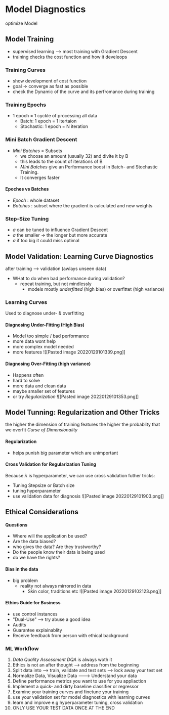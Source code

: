 # Model Diagnostics
optimize Model

## Model Training
- supervised learning --> most training with Gradient Descent
- training checks the cost function and how it develeops


### Training Curves
- show development of cost function
- goal -> converge as fast as possible 
- check the Dynamic of the curve and its perfromance during training

### Training Epochs
- 1 epoch = 1 cyckle of processing all data
	- Batch: 1 epoch = 1 itertaion
	- Stochastic: 1 epoch = N iteration


### Mini Batch Gradient Descent
- _Mini Batches_ = Subsets
	- we choose an amount (usually 32) and divite it by B
	- this leads to the count of iterations of B
	- _Mini Batches_  give an Performance boost in Batch- and Stochastic Training.
	- It converges faster


#### Epoches vs Batches
- _Epoch_ : whole dataset
- _Batches_ : subset where the gradient is calculated and new weights


### Step-Size Tuning
- _a_ can be tuned to influence Gradient Descent
- _a_ the smaller -> the longer but more accurate
- _a_ if too big it could miss optimal



## Model Validation: Learning Curve Diagnostics
after training --> validation (awlays unseen data)
- WHat to do when bad performance during validation?
	- repeat training, but not mindlessly
		- models mostly _underfitted_ (high bias) or overfittet (high variance)

### Learning Curves
Used to diagnose under- & overfitting
#### Diagnosing Under-Fitting (High Bias)
- Model too simple / bad performance
- more data wont help
- more complex model needed
- more features
![[Pasted image 20220129101339.png]]

#### Diagnosing Over-Fitting (high variance)
- Happens often
- hard to solve
- more data and clean data
- maybe smaller set of features
- or try _Regularization_
![[Pasted image 20220129101353.png]]



## Model Tunning: Regularization and Other Tricks
the higher the dimension of training features the higher the probablity that we overfit
_Curse of Dimensionality_

#### Regularization
- helps punish big parameter which are unimportant
#### Cross Validation for Regularization Tuning
Because $\lambda$ is hyperparameter, we can use cross validation
futher tricks:
- Tuning Stepsize or Batch size
- tuning hyperparameter
- use validation data for diagnosis
![[Pasted image 20220129101903.png]]


## Ethical Considerations

#### Questions
- Where will the application be used?
- Are the data biased?
- who gives the data? Are they trustworthy?
- Do the people know their data is being used
- do we have the rights?


#### Bias in the data
- big problem
	- reality not always mirrored in data
		- Skin color, traditions etc
![[Pasted image 20220129102123.png]]

#### Ethics Guide for Business
- use control instances
- "Dual-Use" --> try abuse a good idea
- Audits
- Guarantee explainablity
- Receive feedback from person with ethical background


### ML Workflow

1. _Data Quality Assessment DQA_ is always woth it
2. Ethics is not an after thought --> address from the beginning
3. Split data into --> train, validate and test sets --> lock away your test set
4. Normalize Data, Visualize Data ---> Understand your data
5. Define performance metrics you want to use for you appliaction
6. Implement a quick- and dirty baseline classifier or regressor
7. Examine your training curves and finetune your training
8. use your validation set for model diagnostics with learning curves
9. learn and improve e.g hyperparameter tuning, cross validation
10. ONLY USE YOUR TEST DATA ONCE AT THE END










